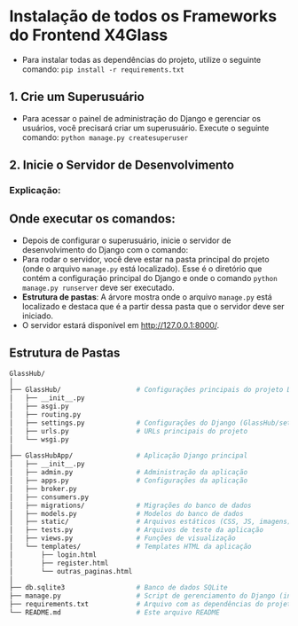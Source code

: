 # Instalação de todos os Frameworks do Frontend X4Glass
- Para instalar todas as dependências do projeto, utilize o seguinte comando:
```pip install -r requirements.txt```

## 1. Crie um Superusuário
- Para acessar o painel de administração do Django e gerenciar os usuários, você precisará criar um superusuário. Execute o seguinte comando:
```python manage.py createsuperuser``` 

## 2. Inicie o Servidor de Desenvolvimento
### Explicação:
## Onde executar os comandos:
- Depois de configurar o superusuário, inicie o servidor de desenvolvimento do Django com o comando:
- Para rodar o servidor, você deve estar na pasta principal do projeto (onde o arquivo ```manage.py``` está localizado). Esse é o diretório que contém a configuração principal do Django e onde o comando ```python manage.py runserver```  deve ser executado.
- **Estrutura de pastas**: A árvore mostra onde o arquivo ```manage.py```  está localizado e destaca que é a partir dessa pasta que o servidor deve ser iniciado.
- O servidor estará disponível em http://127.0.0.1:8000/.

## Estrutura de Pastas
```bash
GlassHub/
│
├── GlassHub/                   # Configurações principais do projeto Django
│   ├── __init__.py
│   ├── asgi.py
│   ├── routing.py
│   ├── settings.py             # Configurações do Django (GlassHub/settings.py)
│   ├── urls.py                 # URLs principais do projeto
│   └── wsgi.py
│
├── GlassHubApp/                # Aplicação Django principal
│   ├── __init__.py
│   ├── admin.py                # Administração da aplicação
│   ├── apps.py                 # Configurações da aplicação
│   ├── broker.py
│   ├── consumers.py
│   ├── migrations/             # Migrações do banco de dados
│   ├── models.py               # Modelos do banco de dados
│   ├── static/                 # Arquivos estáticos (CSS, JS, imagens)
│   ├── tests.py                # Arquivos de teste da aplicação
│   ├── views.py                # Funções de visualização
│   └── templates/              # Templates HTML da aplicação
│       ├── login.html
│       ├── register.html
│       └── outras_paginas.html
│
├── db.sqlite3                  # Banco de dados SQLite
├── manage.py                   # Script de gerenciamento do Django (iniciar o projeto)
├── requirements.txt            # Arquivo com as dependências do projeto
└── README.md                   # Este arquivo README
